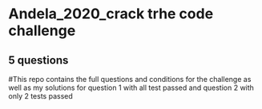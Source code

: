 # Andela_2020_crack trhe code challenge
## 5 questions
#This repo contains the full questions and conditions for the challenge as well as my solutions for question 1 with all test passed and question 2 with only 2 tests passed 


